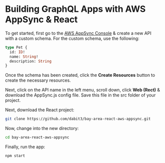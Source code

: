 # Building GraphQL Apps with AWS AppSync & React

To get started, first go to the [AWS AppSync Console](https://console.aws.amazon.com/appsync/home?) & create a new API with a custom schema. For the custom schema, use the following:

```graphql
type Pet {
  id: ID!
  name: String!
  description: String
}
```

Once the schema has been created, click the __Create Resources__ button to create the necessary resources.

Next, click on the API name in the left menu, scroll down, click __Web (Rect)__ & download the AppSync.js config file. Save this file in the src folder of your project.

Next, download the React project:

```sh
git clone https://github.com/dabit3/bay-area-react-aws-appsync.git
```

Now, change into the new directory:

```sh
cd bay-area-react-aws-appsync
```

Finally, run the app:

```sh
npm start
```